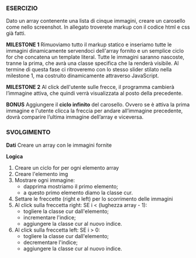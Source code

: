 ### ESERCIZIO   
Dato un array contenente una lista di cinque immagini, creare un carosello come nello screenshot.
In allegato troverete markup con il codice html e css già fatti.

**MILESTONE 1**
Rimuoviamo tutto il markup statico e inseriamo tutte le immagini dinamicamente servendoci dell'array fornito e un semplice ciclo for che concatena un template literal.
Tutte le immagini saranno nascoste, tranne la prima, che avrà una classe specifica che la renderà visibile.
Al termine di questa fase ci ritroveremo con lo stesso slider stilato nella milestone 1, ma costruito dinamicamente attraverso JavaScript.

**MILESTONE 2**
Al click dell'utente sulle frecce, il programma cambierà l’immagine attiva, che quindi verrà visualizzata al posto della precedente.

**BONUS**
Aggiungere il **ciclo infinito** del carosello. Ovvero se è attiva la prima immagine e l'utente clicca la freccia per andare all’immagine precedente, dovrà comparire l’ultima immagine dell’array e viceversa.

### SVOLGIMENTO

**Dati**
Creare un array con le immagini fornite

**Logica**
1. Creare un ciclo for per ogni elemento array
2. Creare l'elemento img
3. Mostrare ogni immagine:
    - dapprima mostriamo il primo elemento;
    - a questo primo elemento diamo la classe cur.
4. Settare le freccette (right e left) per lo scorrimento delle immagini
5. Al click sulla freccetta right:
    SE i < (lughezza array - 1):
    - togliere la classe cur dall'elemento;
    - incrementare l'indice;
    - aggiungere la classe cur al nuovo indice.
6. Al click sulla freccetta left:
    SE i > 0:
    - togliere la classe cur dall'elemento;
    - decrementare l'indice;
    - aggiungere la classe cur al nuovo indice.


